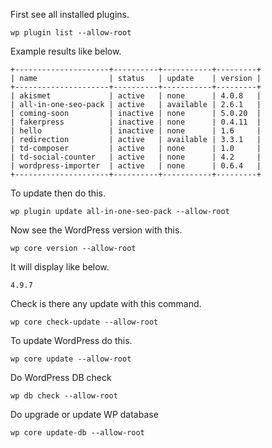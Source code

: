 First see all installed plugins.

```
wp plugin list --allow-root
```

Example results like below.

```
+---------------------+----------+-----------+---------+
| name                | status   | update    | version |
+---------------------+----------+-----------+---------+
| akismet             | active   | none      | 4.0.8   |
| all-in-one-seo-pack | active   | available | 2.6.1   |
| coming-soon         | inactive | none      | 5.0.20  |
| fakerpress          | inactive | none      | 0.4.11  |
| hello               | inactive | none      | 1.6     |
| redirection         | active   | available | 3.3.1   |
| td-composer         | active   | none      | 1.0     |
| td-social-counter   | active   | none      | 4.2     |
| wordpress-importer  | active   | none      | 0.6.4   |
+---------------------+----------+-----------+---------+
```

To update then do this.

```
wp plugin update all-in-one-seo-pack --allow-root
```

Now see the WordPress version with this.

```
wp core version --allow-root
```

It will display like below.
```
4.9.7
```

Check is there any update with this command.

```
wp core check-update --allow-root
```

To update WordPress do this.

```
wp core update --allow-root
```

Do WordPress DB check
```
wp db check --allow-root
```

Do upgrade or update WP database
```
wp core update-db --allow-root
```
